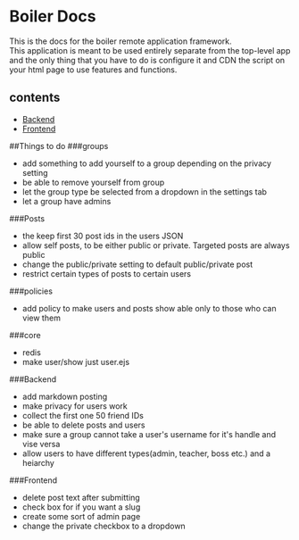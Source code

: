 # Boiler Docs    
  
This is the docs for the boiler remote application framework.  
This application is meant to be used entirely separate from the top-level app and the only thing that you have to do is configure it and CDN the script on your html page to use features and functions.  

## contents    
- [Backend](backend.html)  
- [Frontend](frontend.html)

##Things to do
###groups
- add something to add yourself to a group depending on the privacy setting
- be able to remove yourself from group
- let the group type be selected from a dropdown in the settings tab
- let a group have admins

###Posts
- the keep first 30 post ids in the users JSON
- allow self posts, to be either public or private. Targeted posts are always public
- change the public/private setting to default public/private post
- restrict certain types of posts to certain users

###policies
- add policy to make users and posts show able only to those who can view them

###core
- redis
- make user/show just user.ejs

###Backend
- add markdown posting
- make privacy for users work
- collect the first one 50 friend IDs
- be able to delete posts and users
- make sure a group cannot take a user's username for it's handle and vise versa
- allow users to have different types(admin, teacher, boss etc.) and a heiarchy

###Frontend
- delete post text after submitting
- check box for if you want a slug
- create some sort of admin page
- change the private checkbox to a dropdown
